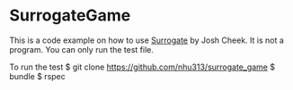 # SurrogateGame

This is a code example on how to use [Surrogate](https://github.com/JoshCheek/surrogate) by Josh Cheek. It is not a program. You can only run the test file.

To run the test
    $ git clone https://github.com/nhu313/surrogate_game
    $ bundle
    $ rspec
